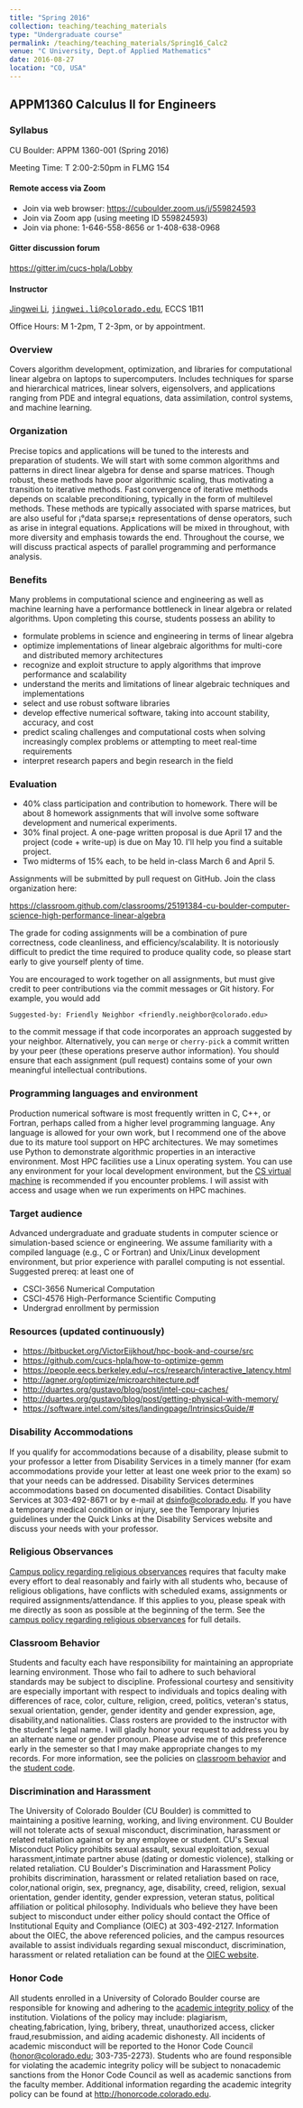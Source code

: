 ```yaml
---
title: "Spring 2016"
collection: teaching/teaching_materials
type: "Undergraduate course"
permalink: /teaching/teaching_materials/Spring16_Calc2
venue: "C University, Dept.of Applied Mathematics"
date: 2016-08-27
location: "CO, USA"
---
```



## APPM1360 Calculus II for Engineers

### Syllabus

CU Boulder: APPM 1360-001 (Spring 2016)

Meeting Time: T 2:00-2:50pm in FLMG 154

#### Remote access via Zoom

* Join via web browser: https://cuboulder.zoom.us/j/559824593
* Join via Zoom app (using meeting ID 559824593)
* Join via phone: 1-646-558-8656 or 1-408-638-0968

#### Gitter discussion forum

https://gitter.im/cucs-hpla/Lobby

#### Instructor

[Jingwei Li](https://1ijingwei.github.io), [<tt>jingwei.li@colorado.edu</tt>](mailto:jingwei.li@colorado.edu), ECCS 1B11

Office Hours: M 1-2pm, T 2-3pm, or by appointment.  

### Overview

Covers algorithm development, optimization, and libraries for computational linear algebra on laptops to supercomputers. Includes techniques for sparse and hierarchical matrices, linear solvers, eigensolvers, and applications ranging from PDE and integral equations, data assimilation, control systems, and machine learning.

### Organization

Precise topics and applications will be tuned to the interests and preparation of students.  We will start with some common algorithms and patterns in direct linear algebra for dense and sparse matrices. Though robust, these methods have poor algorithmic scaling, thus motivating a transition to iterative methods. Fast convergence of iterative methods depends on scalable preconditioning, typically in the form of multilevel methods. These methods are typically associated with sparse matrices, but are also useful for ¡°data sparse¡± representations of dense operators, such as arise in integral equations. Applications will be mixed in throughout, with more diversity and emphasis towards the end. Throughout the course, we will discuss practical aspects of parallel programming and performance analysis.

### Benefits

Many problems in computational science and engineering as well as machine learning have a performance bottleneck in linear algebra or related algorithms.
Upon completing this course, students possess an ability to

* formulate problems in science and engineering in terms of linear algebra
* optimize implementations of linear algebraic algorithms for multi-core and distributed memory architectures
* recognize and exploit structure to apply algorithms that improve performance and scalability
* understand the merits and limitations of linear algebraic techniques and implementations
* select and use robust software libraries
* develop effective numerical software, taking into account stability, accuracy, and cost
* predict scaling challenges and computational costs when solving increasingly complex problems or attempting to meet real-time requirements
* interpret research papers and begin research in the field

### Evaluation

* 40% class participation and contribution to homework.  There will be about 8 homework assignments that will involve some software development and numerical experiments.
* 30% final project.  A one-page written proposal is due April 17 and the project (code + write-up) is due on May 10.  I'll help you find a suitable project.
* Two midterms of 15% each, to be held in-class March 6 and April 5.

Assignments will be submitted by pull request on GitHub.  Join the class organization here:

https://classroom.github.com/classrooms/25191384-cu-boulder-computer-science-high-performance-linear-algebra

The grade for coding assignments will be a combination of pure
correctness, code cleanliness, and efficiency/scalability. It is
notoriously difficult to predict the time required to produce quality
code, so please start early to give yourself plenty of time.

You are encouraged to work together on all assignments, but must give
credit to peer contributions via the commit messages or Git history. For
example, you would add

    Suggested-by: Friendly Neighbor <friendly.neighbor@colorado.edu>

to the commit message if that code incorporates an approach suggested by
your neighbor.  Alternatively, you can `merge` or `cherry-pick` a commit
written by your peer (these operations preserve author information). You
should ensure that each assignment (pull request) contains some of your
own meaningful intellectual contributions.

### Programming languages and environment

Production numerical software is most frequently written in C, C++, or
Fortran, perhaps called from a higher level programming language.  Any
language is allowed for your own work, but I recommend one of the above
due to its mature tool support on HPC architectures.  We may sometimes
use Python to demonstrate algorithmic properties in an interactive
environment.  Most HPC facilities use a Linux operating system.  You can
use any environment for your local development environment, but the
[CS virtual machine](https://foundation.cs.colorado.edu/vm/) is
recommended if you encounter problems.  I will assist with access and
usage when we run experiments on HPC machines.

### Target audience

Advanced undergraduate and graduate students in computer science or simulation-based science or engineering.  We assume familiarity with a compiled language (e.g., C or Fortran) and Unix/Linux development environment, but prior experience with parallel computing is not essential.  Suggested prereq: at least one of

* CSCI-3656 Numerical Computation
* CSCI-4576 High-Performance Scientific Computing
* Undergrad enrollment by permission

### Resources (updated continuously)

* https://bitbucket.org/VictorEijkhout/hpc-book-and-course/src
* https://github.com/cucs-hpla/how-to-optimize-gemm
* https://people.eecs.berkeley.edu/~rcs/research/interactive_latency.html
* http://agner.org/optimize/microarchitecture.pdf
* http://duartes.org/gustavo/blog/post/intel-cpu-caches/
* http://duartes.org/gustavo/blog/post/getting-physical-with-memory/
* https://software.intel.com/sites/landingpage/IntrinsicsGuide/#

### Disability Accommodations

If you qualify for accommodations because of a disability, please submit to your
professor a letter from Disability Services in a timely manner (for exam
accommodations provide your letter at least one week prior to the exam) so that
your needs can be addressed. Disability Services determines accommodations
based on documented disabilities. Contact Disability Services at 303-492-8671 or by
e-mail at dsinfo@colorado.edu. If you have a temporary medical condition or injury,
see the Temporary Injuries guidelines under the Quick Links at the Disability
Services website and discuss your needs with your professor.

### Religious Observances

[Campus policy regarding religious observances](http://www.colorado.edu/policies/fac_relig.html)
requires that faculty make every effort to deal reasonably and fairly
with all students who, because of religious obligations, have conflicts
with scheduled exams, assignments or required assignments/attendance. If
this applies to you, please speak with me directly as soon as possible
at the beginning of the term. See the
[campus policy regarding religious observances](http://www.colorado.edu/policies/observance-religious-holidays-and-absences-classes-andor-exams)
for full details.

### Classroom Behavior

Students and faculty each have responsibility for maintaining an
appropriate learning environment. Those who fail to adhere to such
behavioral standards may be subject to discipline. Professional courtesy
and sensitivity are especially important with respect to individuals and
topics dealing with differences of race, color, culture, religion,
creed, politics, veteran's status, sexual orientation, gender, gender
identity and gender expression, age, disability,and nationalities. Class
rosters are provided to the instructor with the student's legal name. I
will gladly honor your request to address you by an alternate name or
gender pronoun. Please advise me of this preference early in the
semester so that I may make appropriate changes to my records. For more
information, see the policies on
[classroom behavior](http://www.colorado.edu/policies/student-classroom-and-course-related-behavior)
and the
[student code](http://www.colorado.edu/osc/sites/default/files/attached-files/studentconductcode_16-17-a.pdf).

### Discrimination and Harassment

The University of Colorado Boulder (CU Boulder) is committed to maintaining a
positive learning, working, and living environment. CU Boulder will not tolerate acts
of sexual misconduct, discrimination, harassment or related retaliation against or by
any employee or student. CU's Sexual Misconduct Policy prohibits sexual assault,
sexual exploitation, sexual harassment,intimate partner abuse (dating or domestic
violence), stalking or related retaliation. CU Boulder's Discrimination and
Harassment Policy prohibits discrimination, harassment or related retaliation based
on race, color,national origin, sex, pregnancy, age, disability, creed, religion, sexual
orientation, gender identity, gender expression, veteran status, political affiliation or
political philosophy. Individuals who believe they have been subject to misconduct
under either policy should contact the Office of Institutional Equity and Compliance
(OIEC) at 303-492-2127. Information about the OIEC, the above referenced policies,
and the campus resources available to assist individuals regarding sexual
misconduct, discrimination, harassment or related retaliation can be found at the
[OIEC website](http://www.colorado.edu/institutionalequity/).

### Honor Code

All students enrolled in a University of Colorado Boulder course are
responsible for knowing and adhering to the
[academic integrity policy](http://www.colorado.edu/policies/academic-integrity-policy)
of the institution. Violations of the policy may include: plagiarism,
cheating,fabrication, lying, bribery, threat, unauthorized access,
clicker fraud,resubmission, and aiding academic dishonesty.  All
incidents of academic misconduct will be reported to the Honor Code
Council (honor@colorado.edu; 303-735-2273). Students who are found
responsible for violating the academic integrity policy will be subject
to nonacademic sanctions from the Honor Code Council as well as academic
sanctions from the faculty member. Additional information regarding the
academic integrity policy can be found at http://honorcode.colorado.edu.
